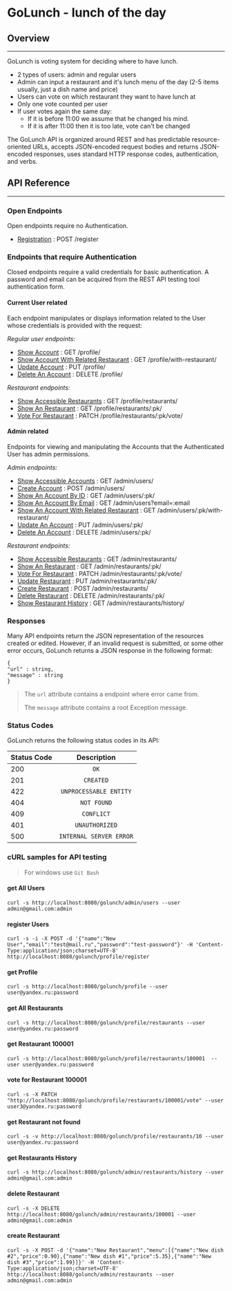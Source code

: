 # GoLunch - lunch of the day


## Overview
____
GoLunch is voting system for deciding where to have lunch.

- 2 types of users: admin and regular users 
- Admin can input a restaurant and it's lunch menu of the day (2-5 items usually, just a dish name and price)
- Users can vote on which restaurant they want to have lunch at
- Only one vote counted per user
- If user votes again the same day:
  - If it is before 11:00 we assume that he changed his mind.
  - If it is after 11:00 then it is too late, vote can't be changed

The GoLunch API is organized around REST and has
predictable resource-oriented URLs,
accepts JSON-encoded request bodies and returns
JSON-encoded responses, uses standard HTTP response codes,
authentication, and verbs.

## API Reference
____
### Open Endpoints 

Open endpoints require no Authentication.

- [Registration](https://github.com/GoJavaBoy/golunch/blob/golunch_v_1_1/doc/register.md) : POST /register

### Endpoints that require Authentication

Closed endpoints require a valid credentials for
basic authentication. A password and email can be
acquired from the REST API testing tool authentication form.

#### Current User related

Each endpoint manipulates or displays information related
to the User whose credentials is provided with the request:

_Regular user endpoints:_

- [Show Account](https://github.com/GoJavaBoy/golunch/blob/golunch_v_1_1/doc/user/get.md) : GET /profile/
- [Show Account With Related Restaurant](https://github.com/GoJavaBoy/golunch/blob/golunch_v_1_1/doc/user/getWithRestaurant.md) : GET /profile/with-restaurant/
- [Update Account](https://github.com/GoJavaBoy/golunch/blob/golunch_v_1_1/doc/user/put.md) : PUT /profile/
- [Delete An Account](https://github.com/GoJavaBoy/golunch/blob/golunch_v_1_1/doc/user/delete.md) : DELETE /profile/

_Restaurant endpoints:_

- [Show Accessible Restaurants](https://github.com/GoJavaBoy/golunch/blob/golunch_v_1_1/doc/user/restaurants/getAll.md) : GET /profile/restaurants/
- [Show An Restaurant](https://github.com/GoJavaBoy/golunch/blob/golunch_v_1_1/doc/user/restaurants/get.md) : GET /profile/restaurants/:pk/
- [Vote For Restaurant](https://github.com/GoJavaBoy/golunch/blob/golunch_v_1_1/doc/user/restaurants/vote.md) : PATCH /profile/restaurants/:pk/vote/

#### Admin related

Endpoints for viewing and manipulating the Accounts
that the Authenticated User has admin permissions.

_Admin endpoints:_

- [Show Accessible Accounts](https://github.com/GoJavaBoy/golunch/blob/golunch_v_1_1/doc/admin/getAll.md) : GET /admin/users/
- [Create Account](https://github.com/GoJavaBoy/golunch/blob/golunch_v_1_1/doc/admin/post.md) : POST /admin/users/
- [Show An Account By ID](https://github.com/GoJavaBoy/golunch/blob/golunch_v_1_1/doc/admin/pk/get.md) : GET /admin/users/:pk/
- [Show An Account By Email](https://github.com/GoJavaBoy/golunch/blob/golunch_v_1_1/doc/admin/getByEmail.md) : GET /admin/users?email=:email
- [Show An Account With Related Restaurant](https://github.com/GoJavaBoy/golunch/blob/golunch_v_1_1/doc/admin/pk/getWithRestaurant.md) : GET /admin/users/:pk/with-restaurant/
- [Update An Account](https://github.com/GoJavaBoy/golunch/blob/golunch_v_1_1/doc/admin/pk/put.md) : PUT /admin/users/:pk/
- [Delete An Account](https://github.com/GoJavaBoy/golunch/blob/golunch_v_1_1/doc/admin/pk/delete.md) : DELETE /admin/users/:pk/

_Restaurant endpoints:_

- [Show Accessible Restaurants](https://github.com/GoJavaBoy/golunch/blob/golunch_v_1_1/doc/admin/restaurants/getAll.md) : GET /admin/restaurants/
- [Show An Restaurant](https://github.com/GoJavaBoy/golunch/blob/golunch_v_1_1/doc/admin/restaurants/get.md) : GET /admin/restaurants/:pk/
- [Vote For Restaurant](https://github.com/GoJavaBoy/golunch/blob/golunch_v_1_1/doc/admin/restaurants/vote.md) : PATCH /admin/restaurants/:pk/vote/
- [Update Restaurant](https://github.com/GoJavaBoy/golunch/blob/golunch_v_1_1/doc/admin/restaurants/put.md) : PUT /admin/restaurants/:pk/
- [Create Restaurant](https://github.com/GoJavaBoy/golunch/blob/golunch_v_1_1/doc/admin/restaurants/post.md) : POST /admin/restaurants/
- [Delete Restaurant](https://github.com/GoJavaBoy/golunch/blob/golunch_v_1_1/doc/admin/restaurants/delete.md) : DELETE /admin/restaurants/:pk/
- [Show Restaurant History](https://github.com/GoJavaBoy/golunch/blob/golunch_v_1_1/doc/admin/restaurants/getHistory.md) : GET /admin/restaurants/history/

### Responses
Many API endpoints return the JSON representation of
the resources created or edited.
However, if an invalid request is submitted,
or some other error occurs, GoLunch returns a JSON
response in the following format:
```
{
"url" : string,
"message" : string
}
```

>The `url` attribute contains a endpoint where error came from.
>
>The `message` attribute contains a root Exception message.

### Status Codes

GoLunch returns the following status codes in its API:

| Status Code | Description |
|----------------|:---------:|
| 200 | `OK` | 
| 201 | `CREATED` | 
| 422 | `UNPROCESSABLE ENTITY` |
| 404 | `NOT FOUND` |
| 409 | `CONFLICT` | 
| 401 | `UNAUTHORIZED` |
| 500 | `INTERNAL SERVER ERROR` | 

### cURL samples for API testing

> For windows use `Git Bash`

#### get All Users
`curl -s http://localhost:8080/golunch/admin/users --user admin@gmail.com:admin`

#### register Users
`curl -s -i -X POST -d '{"name":"New User","email":"test@mail.ru","password":"test-password"}' -H 'Content-Type:application/json;charset=UTF-8' http://localhost:8080/golunch/profile/register`

#### get Profile
`curl -s http://localhost:8080/golunch/profile --user user@yandex.ru:password`

#### get All Restaurants
`curl -s http://localhost:8080/golunch/profile/restaurants --user user@yandex.ru:password`

#### get Restaurant 100001
`curl -s http://localhost:8080/golunch/profile/restaurants/100001  --user user@yandex.ru:password`

#### vote for Restaurant 100001
`curl -s -X PATCH "http://localhost:8080/golunch/profile/restaurants/100001/vote" --user user3@yandex.ru:password`

#### get Restaurant not found
`curl -s -v http://localhost:8080/golunch/profile/restaurants/10 --user user@yandex.ru:password`

#### get Restaurants History
`curl -s http://localhost:8080/golunch/admin/restaurants/history --user admin@gmail.com:admin`

#### delete Restaurant
`curl -s -X DELETE http://localhost:8080/golunch/admin/restaurants/100001 --user admin@gmail.com:admin`

#### create Restaurant
`curl -s -X POST -d '{"name":"New Restaurant","menu":[{"name":"New dish #2","price":0.90},{"name":"New dish #1","price":5.35},{"name":"New dish #3","price":1.99}]}' -H 'Content-Type:application/json;charset=UTF-8' http://localhost:8080/golunch/admin/restaurants --user admin@gmail.com:admin`



